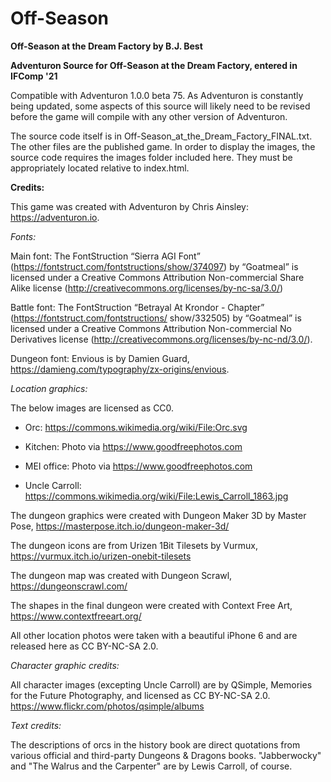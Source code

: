 # Off-Season
<b>Off-Season at the Dream Factory by B.J. Best</b>

**Adventuron Source for Off-Season at the Dream Factory, entered in IFComp '21**

Compatible with Adventuron 1.0.0 beta 75.  As Adventuron is constantly being updated, some aspects of this source will likely need to be revised before the game will compile with any other version of Adventuron.

The source code itself is in Off-Season_at_the_Dream_Factory_FINAL.txt.  The other files are the published game.  In order to display the images, the source code requires the images folder included here.  They must be appropriately located relative to index.html.

**Credits:**

This game was created with Adventuron by Chris Ainsley: https://adventuron.io.

*Fonts:*

Main font:  The FontStruction “Sierra AGI Font” (https://fontstruct.com/fontstructions/show/374097) by “Goatmeal” is licensed under a Creative Commons Attribution Non-commercial Share Alike license (http://creativecommons.org/licenses/by-nc-sa/3.0/)

Battle font:  The FontStruction “Betrayal At Krondor - Chapter” (https://fontstruct.com/fontstructions/ show/332505) by “Goatmeal” is licensed under a Creative Commons Attribution Non-commercial No Derivatives license (http://creativecommons.org/licenses/by-nc-nd/3.0/).

Dungeon font:  Envious is by Damien Guard, https://damieng.com/typography/zx-origins/envious.

*Location graphics:*

The below images are licensed as CC0.

- Orc:  https://commons.wikimedia.org/wiki/File:Orc.svg

- Kitchen:  Photo via https://www.goodfreephotos.com

- MEI office:  Photo via https://www.goodfreephotos.com

- Uncle Carroll:  https://commons.wikimedia.org/wiki/File:Lewis_Carroll_1863.jpg



The dungeon graphics were created with Dungeon Maker 3D by Master Pose, https://masterpose.itch.io/dungeon-maker-3d/

The dungeon icons are from Urizen 1Bit Tilesets by Vurmux, https://vurmux.itch.io/urizen-onebit-tilesets

The dungeon map was created with Dungeon Scrawl, https://dungeonscrawl.com/

The shapes in the final dungeon were created with Context Free Art, https://www.contextfreeart.org/

All other location photos were taken with a beautiful iPhone 6 and are released here as CC BY-NC-SA 2.0.

*Character graphic credits:*

All character images (excepting Uncle Carroll) are by QSimple, Memories for the Future Photography, and licensed as CC BY-NC-SA 2.0. https://www.flickr.com/photos/qsimple/albums

*Text credits:*

The descriptions of orcs in the history book are direct quotations from various official and third-party Dungeons & Dragons books.
"Jabberwocky" and "The Walrus and the Carpenter" are by Lewis Carroll, of course.
